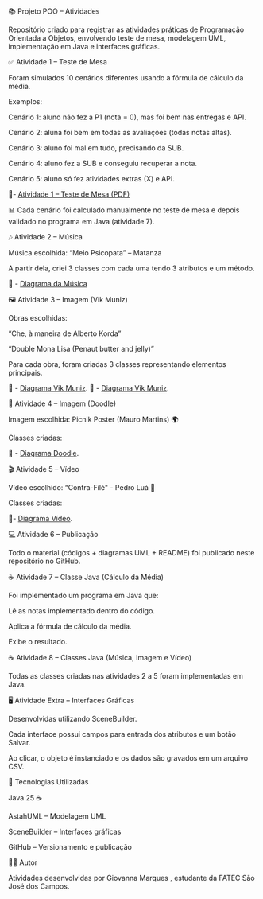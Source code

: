 📚 Projeto POO – Atividades

Repositório criado para registrar as atividades práticas de Programação Orientada a Objetos, envolvendo teste de mesa, modelagem UML, implementação em Java e interfaces gráficas.

✅ Atividade 1 – Teste de Mesa

Foram simulados 10 cenários diferentes usando a fórmula de cálculo da média.

Exemplos:

Cenário 1: aluno não fez a P1 (nota = 0), mas foi bem nas entregas e API.

Cenário 2: aluna foi bem em todas as avaliações (todas notas altas).

Cenário 3: aluno foi mal em tudo, precisando da SUB.

Cenário 4: aluno fez a SUB e conseguiu recuperar a nota.

Cenário 5: aluno só fez atividades extras (X) e API.

📌- [Atividade 1 – Teste de Mesa (PDF)](Exercicio_1_TesteDeMesa.pdf)

📊 Cada cenário foi calculado manualmente no teste de mesa e depois validado no programa em Java (atividade 7).


🎶 Atividade 2 – Música

Música escolhida: “Meio Psicopata” – Matanza

A partir dela, criei 3 classes com cada uma tendo 3 atributos e um método.

📌 - [Diagrama da Música](Atividade2_musica.png)

🖼️ Atividade 3 – Imagem (Vik Muniz)

Obras escolhidas:

“Che, à maneira de Alberto Korda”

“Double Mona Lisa (Penaut butter and jelly)”

Para cada obra, foram criadas 3 classes representando elementos principais.

📌 - [Diagrama Vik Muniz](Atividade3_VikMuniz_che.png).
📌 - [Diagrama Vik Muniz](Atividade3_VikMuniz_mona.png).

🎨 Atividade 4 – Imagem (Doodle)

Imagem escolhida: Picnik Poster (Mauro Martins) 🌍

Classes criadas:

📌 - [Diagrama Doodle](Atividade4_Doodle_picnikPoster.png).

🎬 Atividade 5 – Vídeo

Vídeo escolhido: “Contra-Filé" - Pedro Luá 🚀

Classes criadas:

📌- [Diagrama Vídeo](Atividade5_video.png).


💻 Atividade 6 – Publicação

Todo o material (códigos + diagramas UML + README) foi publicado neste repositório no GitHub.


☕ Atividade 7 – Classe Java (Cálculo da Média)

Foi implementado um programa em Java que:

Lê as notas implementado dentro do código.

Aplica a fórmula de cálculo da média.

Exibe o resultado.



☕ Atividade 8 – Classes Java (Música, Imagem e Vídeo)

Todas as classes criadas nas atividades 2 a 5 foram implementadas em Java.


🖥️ Atividade Extra – Interfaces Gráficas

Desenvolvidas utilizando SceneBuilder.

Cada interface possui campos para entrada dos atributos e um botão Salvar.

Ao clicar, o objeto é instanciado e os dados são gravados em um arquivo CSV.


🚀 Tecnologias Utilizadas

Java 25 ☕

AstahUML – Modelagem UML

SceneBuilder – Interfaces gráficas

GitHub – Versionamento e publicação

👩‍💻 Autor

Atividades desenvolvidas por Giovanna Marques , estudante da FATEC São José dos Campos.

